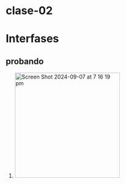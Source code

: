 # clase-02
# Interfases

## probando
1. <img width="274" alt="Screen Shot 2024-09-07 at 7 16 19 pm" src="https://github.com/user-attachments/assets/9daca0d0-c44a-4361-a962-9ab6290ebc64">
